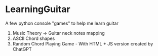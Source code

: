 # LearningGuitar
A few python console "games" to help me learn guitar
1) Music Theory -> Guitar neck notes mapping
2) ASCII Chord shapes
3) Random Chord Playing Game - With HTML + JS version created by ChatGPT
